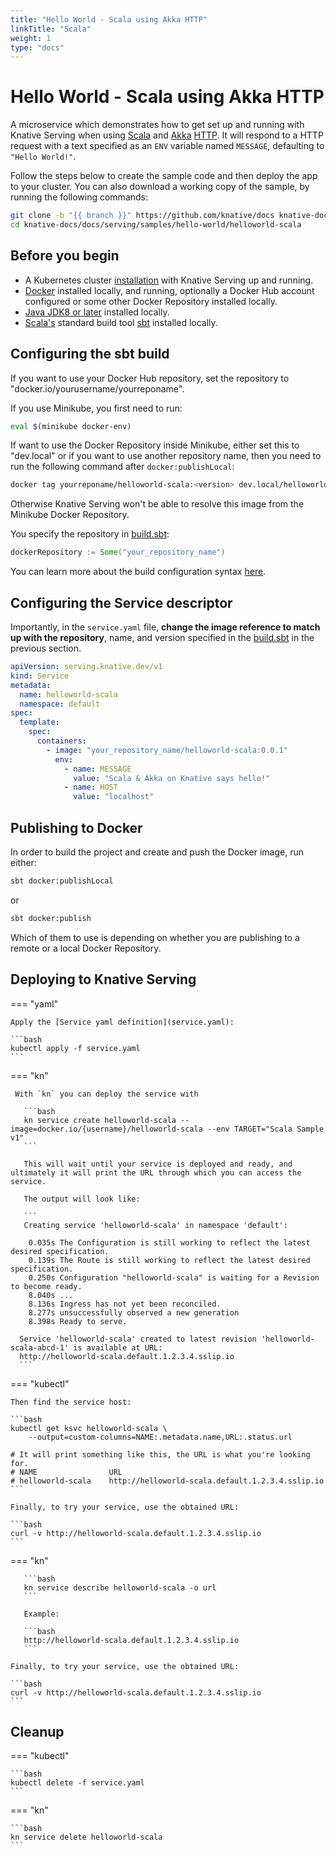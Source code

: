 ```yaml
---
title: "Hello World - Scala using Akka HTTP"
linkTitle: "Scala"
weight: 1
type: "docs"
---
```


# Hello World - Scala using Akka HTTP

A microservice which demonstrates how to get set up and running with Knative
Serving when using [Scala](https://scala-lang.org/) and [Akka](https://akka.io/)
[HTTP](https://doc.akka.io/docs/akka-http/current/). It will respond to a HTTP
request with a text specified as an `ENV` variable named `MESSAGE`, defaulting
to `"Hello World!"`.

Follow the steps below to create the sample code and then deploy the app to your
cluster. You can also download a working copy of the sample, by running the
following commands:

```bash
git clone -b "{{ branch }}" https://github.com/knative/docs knative-docs
cd knative-docs/docs/serving/samples/hello-world/helloworld-scala
```

## Before you begin

- A Kubernetes cluster [installation](../../../../install/) with
  Knative Serving up and running.
- [Docker](https://www.docker.com) installed locally, and running, optionally a
  Docker Hub account configured or some other Docker Repository installed
  locally.
- [Java JDK8 or later](https://adoptopenjdk.net/installation.html) installed
  locally.
- [Scala's](https://scala-lang.org/) standard build tool
  [sbt](https://www.scala-sbt.org/) installed locally.

## Configuring the sbt build

If you want to use your Docker Hub repository, set the repository to
"docker.io/yourusername/yourreponame".

If you use Minikube, you first need to run:

```bash
eval $(minikube docker-env)
```

If want to use the Docker Repository inside Minikube, either set this to
"dev.local" or if you want to use another repository name, then you need to run
the following command after `docker:publishLocal`:

```bash
docker tag yourreponame/helloworld-scala:<version> dev.local/helloworld-scala:<version>
```

Otherwise Knative Serving won't be able to resolve this image from the Minikube
Docker Repository.

You specify the repository in [build.sbt](build.sbt):

```scala
dockerRepository := Some("your_repository_name")
```

You can learn more about the build configuration syntax
[here](https://www.scala-sbt.org/1.x/docs/Basic-Def.html).

## Configuring the Service descriptor

Importantly, in the `service.yaml` file, **change the
image reference to match up with the repository**, name, and version specified
in the [build.sbt](build.sbt) in the previous section.

```yaml
apiVersion: serving.knative.dev/v1
kind: Service
metadata:
  name: helloworld-scala
  namespace: default
spec:
  template:
    spec:
      containers:
        - image: "your_repository_name/helloworld-scala:0.0.1"
          env:
            - name: MESSAGE
              value: "Scala & Akka on Knative says hello!"
            - name: HOST
              value: "localhost"
```

## Publishing to Docker

In order to build the project and create and push the Docker image, run either:

```bash
sbt docker:publishLocal
```

or

```bash
sbt docker:publish
```

Which of them to use is depending on whether you are publishing to a remote or a
local Docker Repository.

## Deploying to Knative Serving


=== "yaml"

    Apply the [Service yaml definition](service.yaml):

    ```bash
    kubectl apply -f service.yaml
    ```

=== "kn"

     With `kn` you can deploy the service with

       ```bash
       kn service create helloworld-scala --image=docker.io/{username}/helloworld-scala --env TARGET="Scala Sample v1"
       ```

       This will wait until your service is deployed and ready, and ultimately it will print the URL through which you can access the service.

       The output will look like:

       ```
       Creating service 'helloworld-scala' in namespace 'default':

        0.035s The Configuration is still working to reflect the latest desired specification.
        0.139s The Route is still working to reflect the latest desired specification.
        0.250s Configuration "helloworld-scala" is waiting for a Revision to become ready.
        8.040s ...
        8.136s Ingress has not yet been reconciled.
        8.277s unsuccessfully observed a new generation
        8.398s Ready to serve.

      Service 'helloworld-scala' created to latest revision 'helloworld-scala-abcd-1' is available at URL:
      http://helloworld-scala.default.1.2.3.4.sslip.io
      ```

=== "kubectl"

    Then find the service host:

    ```bash
    kubectl get ksvc helloworld-scala \
        --output=custom-columns=NAME:.metadata.name,URL:.status.url

    # It will print something like this, the URL is what you're looking for.
    # NAME                URL
    # helloworld-scala    http://helloworld-scala.default.1.2.3.4.sslip.io
    ```

    Finally, to try your service, use the obtained URL:

    ```bash
    curl -v http://helloworld-scala.default.1.2.3.4.sslip.io
    ```


=== "kn"

       ```bash
       kn service describe helloworld-scala -o url
       ```

       Example:

       ```bash
       http://helloworld-scala.default.1.2.3.4.sslip.io
       ```

    Finally, to try your service, use the obtained URL:

    ```bash
    curl -v http://helloworld-scala.default.1.2.3.4.sslip.io
    ```

## Cleanup

=== "kubectl"

    ```bash
    kubectl delete -f service.yaml
    ```

=== "kn"

    ```bash
    kn service delete helloworld-scala
    ```
